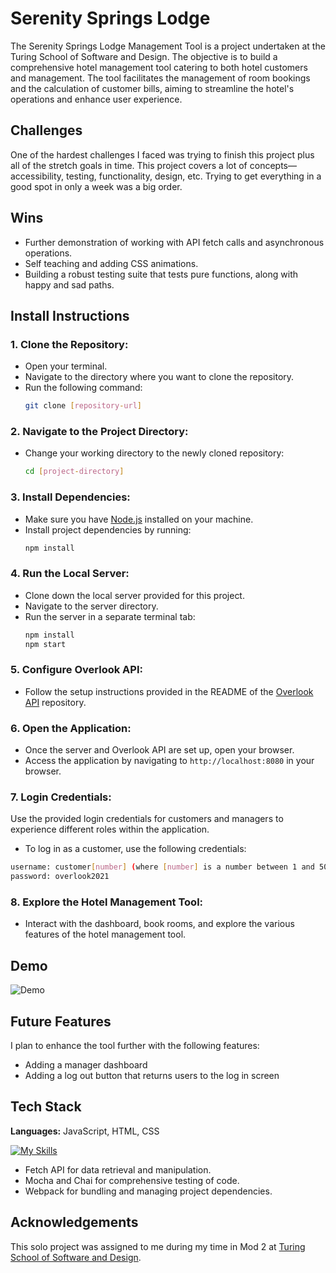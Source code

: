 # Serenity Springs Lodge

The Serenity Springs Lodge Management Tool is a project undertaken at the Turing School of Software and Design. The objective is to build a comprehensive hotel management tool catering to both hotel customers and management. The tool facilitates the management of room bookings and the calculation of customer bills, aiming to streamline the hotel's operations and enhance user experience.

## Challenges

One of the hardest challenges I faced was trying to finish this project plus all of the stretch goals in time. This project covers a lot of concepts—accessibility, testing, functionality, design, etc. Trying to get everything in a good spot in only a week was a big order.

## Wins
- Further demonstration of working with API fetch calls and asynchronous operations.
- Self teaching and adding CSS animations. 
- Building a robust testing suite that tests pure functions, along with happy and sad paths.


## Install Instructions

### 1. Clone the Repository:
   - Open your terminal.
   - Navigate to the directory where you want to clone the repository.
   - Run the following command:
     ```bash
     git clone [repository-url]
     ```

### 2. Navigate to the Project Directory:
   - Change your working directory to the newly cloned repository:
     ```bash
     cd [project-directory]
     ```

### 3. Install Dependencies:
   - Make sure you have [Node.js](https://nodejs.org/) installed on your machine.
   - Install project dependencies by running:
     ```bash
     npm install
     ```

### 4. Run the Local Server:
   - Clone down the local server provided for this project.
   - Navigate to the server directory.
   - Run the server in a separate terminal tab:
     ```bash
     npm install
     npm start
     ```

### 5. Configure Overlook API:
   - Follow the setup instructions provided in the README of the [Overlook API](https://github.com/turingschool-examples/overlook-api) repository.

### 6. Open the Application:
   - Once the server and Overlook API are set up, open your browser.
   - Access the application by navigating to `http://localhost:8080` in your browser.

### 7. Login Credentials:
Use the provided login credentials for customers and managers to experience different roles within the application.
   - To log in as a customer, use the following credentials:
   ```bash
   username: customer[number] (where [number] is a number between 1 and 50)
   password: overlook2021
   ```

### 8. Explore the Hotel Management Tool:
   - Interact with the dashboard, book rooms, and explore the various features of the hotel management tool.


## Demo

![Demo](https://media.giphy.com/media/iRkPKOnTFQH2T5auSS/giphy-downsized.gif)



## Future Features

I plan to enhance the tool further with the following features:

- Adding a manager dashboard
- Adding a log out button that returns users to the log in screen


## Tech Stack

**Languages:** JavaScript, HTML, CSS

[![My Skills](https://skills.thijs.gg/icons?i=js,html,css)]()

- Fetch API for data retrieval and manipulation.
- Mocha and Chai for comprehensive testing of code.
- Webpack for bundling and managing project dependencies.

## Acknowledgements

This solo project was assigned to me during my time in Mod 2 at [Turing School of Software and Design](https://www.turing.edu).

